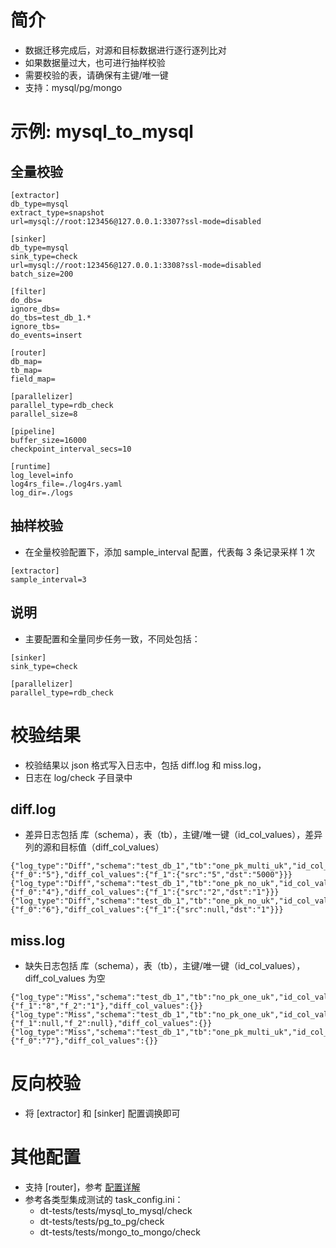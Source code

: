 # 简介
- 数据迁移完成后，对源和目标数据进行逐行逐列比对
- 如果数据量过大，也可进行抽样校验
- 需要校验的表，请确保有主键/唯一键
- 支持：mysql/pg/mongo

# 示例: mysql_to_mysql
## 全量校验
```
[extractor]
db_type=mysql
extract_type=snapshot
url=mysql://root:123456@127.0.0.1:3307?ssl-mode=disabled

[sinker]
db_type=mysql
sink_type=check
url=mysql://root:123456@127.0.0.1:3308?ssl-mode=disabled
batch_size=200

[filter]
do_dbs=
ignore_dbs=
do_tbs=test_db_1.*
ignore_tbs=
do_events=insert

[router]
db_map=
tb_map=
field_map=

[parallelizer]
parallel_type=rdb_check
parallel_size=8

[pipeline]
buffer_size=16000
checkpoint_interval_secs=10

[runtime]
log_level=info
log4rs_file=./log4rs.yaml
log_dir=./logs
```

## 抽样校验
- 在全量校验配置下，添加 sample_interval 配置，代表每 3 条记录采样 1 次
```
[extractor]
sample_interval=3
```

## 说明
- 主要配置和全量同步任务一致，不同处包括：

```
[sinker]
sink_type=check

[parallelizer]
parallel_type=rdb_check
```

# 校验结果
- 校验结果以 json 格式写入日志中，包括 diff.log 和 miss.log，
- 日志在 log/check 子目录中

## diff.log
- 差异日志包括 库（schema），表（tb），主键/唯一键（id_col_values），差异列的源和目标值（diff_col_values）

```
{"log_type":"Diff","schema":"test_db_1","tb":"one_pk_multi_uk","id_col_values":{"f_0":"5"},"diff_col_values":{"f_1":{"src":"5","dst":"5000"}}}
{"log_type":"Diff","schema":"test_db_1","tb":"one_pk_no_uk","id_col_values":{"f_0":"4"},"diff_col_values":{"f_1":{"src":"2","dst":"1"}}}
{"log_type":"Diff","schema":"test_db_1","tb":"one_pk_no_uk","id_col_values":{"f_0":"6"},"diff_col_values":{"f_1":{"src":null,"dst":"1"}}}
```

## miss.log
- 缺失日志包括 库（schema），表（tb），主键/唯一键（id_col_values），diff_col_values 为空

```
{"log_type":"Miss","schema":"test_db_1","tb":"no_pk_one_uk","id_col_values":{"f_1":"8","f_2":"1"},"diff_col_values":{}}
{"log_type":"Miss","schema":"test_db_1","tb":"no_pk_one_uk","id_col_values":{"f_1":null,"f_2":null},"diff_col_values":{}}
{"log_type":"Miss","schema":"test_db_1","tb":"one_pk_multi_uk","id_col_values":{"f_0":"7"},"diff_col_values":{}}
```

# 反向校验
- 将 [extractor] 和 [sinker] 配置调换即可

# 其他配置
- 支持 [router]，参考 [配置详解](../config.md)
- 参考各类型集成测试的 task_config.ini：
    - dt-tests/tests/mysql_to_mysql/check
    - dt-tests/tests/pg_to_pg/check
    - dt-tests/tests/mongo_to_mongo/check